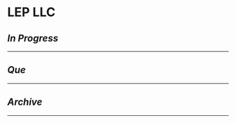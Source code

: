 # LEP LLC

## *In Progress*

--------------------

## *Que*

-----------------------------------
## *Archive*

-----------------------------------

